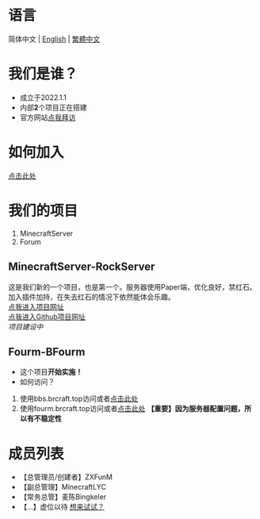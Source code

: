 # 语言
简体中文 | [English](https://github.com/BRC27/BRC) | [繁體中文](https://github.com/BRC27/BRC)
# 我们是谁？
- 成立于2022.1.1
- 内部**2**个项目正在搭建
- 官方网站[点我拜访](https://www.brcraft.top)
# 如何加入
[点击此处](https://www.brcraft.top/join.html)
# 我们的项目
1. MinecraftServer
2. Forum
## MinecraftServer-**RockServer**
这是我们新的一个项目，也是第一个。服务器使用Paper端，优化良好，禁红石。加入插件加持，在失去红石的情况下依然能体会乐趣。<br>
[点我进入项目网址](https://mc.brcraft.top)<br>
[点我进入Github项目网址](https://github.com/BRC27/BRC/blob/main/minecraftserver-rockserver.md)<br>
*项目建设中*<br>
## Fourm-**BFourm**
- 这个项目**开始实施！**
- 如何访问？
1. 使用bbs.brcraft.top访问或者[点击此处](bbs.brcraft.top)
2. 使用fourm.brcraft.top访问或者[点击此处](fourm.brcraft.top)
**【重要】因为服务器配置问题，所以有不稳定性**
# 成员列表
- 【总管理员/创建者】ZXFunM
- 【副总管理】MinecraftLYC
- 【常务总管】麦陈Bingkeler
- 【...】虚位以待 [想来试试？](https://www.brcraft.top/join.html)
